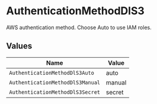 # AuthenticationMethodDlS3

AWS authentication method. Choose Auto to use IAM roles.


## Values

| Name                             | Value                            |
| -------------------------------- | -------------------------------- |
| `AuthenticationMethodDlS3Auto`   | auto                             |
| `AuthenticationMethodDlS3Manual` | manual                           |
| `AuthenticationMethodDlS3Secret` | secret                           |